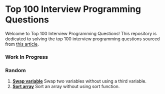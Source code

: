 # Top 100 Interview Programming Questions

Welcome to Top 100 Interview Programming Questions! This repository is dedicated to solving the top 100 interview
programming questions sourced
from [this article](https://shirsh94.medium.com/top-100-interview-programming-questions-that-asks-many-times-5c5bf36449ab).

### Work In Progress

### Random

1. [<b>Swap variable</b>](https://github.com/sharmadhiraj/top-100-interview-programming-questions/blob/main/random/swap.dart)
   Swap two variables without using a third variable.
2. [<b>Sort array</b>](https://github.com/sharmadhiraj/top-100-interview-programming-questions/blob/main/random/sort_array.dart)
   Sort an array without using sort function.